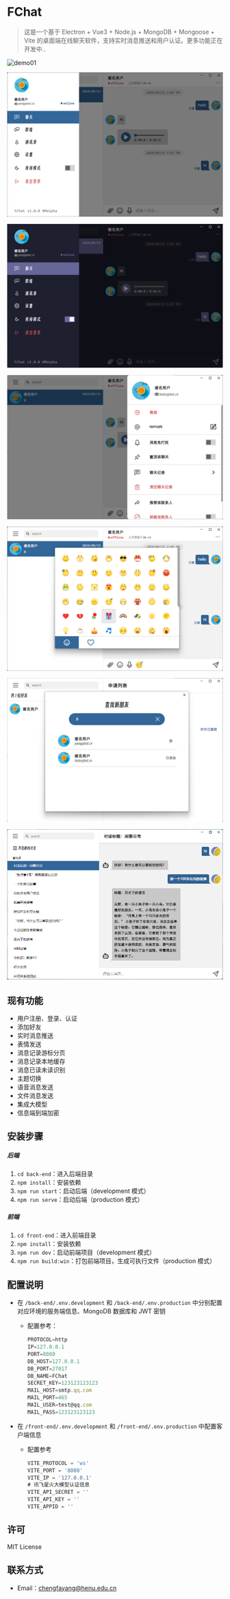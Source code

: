 # FChat

> 这是一个基于 Electron + Vue3 + Node.js + MongoDB + Mongoose + Vite 的桌面端在线聊天软件，支持实时消息推送和用户认证。更多功能正在开发中..

![demo01](./file/img/demo.gif)

![demo01](./file/img/demo01.png)

![demo01](./file/img/demo02.png)

![demo01](./file/img/demo03.png)

![demo05](./file/img/demo05.png)

![demo01](./file/img/demo04.png)

![demo00](./file/img/image-20250109162430188.png)

## 现有功能

- 用户注册、登录、认证
- 添加好友
- 实时消息推送
- 表情发送
- 消息记录游标分页
- 消息记录本地缓存
- 消息已读未读识别
- 主题切换
- 语音消息发送
- 文件消息发送
- 集成大模型
- 信息端到端加密

## 安装步骤

##### 后端

1. `cd back-end`：进入后端目录
2. `npm install`：安装依赖
3. `npm run start`：启动后端（development 模式）
4. `npm run serve`：启动后端（production 模式）

##### 前端

1. `cd front-end`：进入前端目录
2. `npm install`：安装依赖
3. `npm run dev`：启动前端项目（development 模式）
4. `npm run build:win`：打包前端项目，生成可执行文件（production 模式）

## 配置说明

- 在 `/back-end/.env.development` 和 `/back-end/.env.production` 中分别配置对应环境的服务端信息、MongoDB 数据库和 JWT 密钥

  - 配置参考：

    ```js
    PROTOCOL=http
    IP=127.0.0.1
    PORT=8080
    DB_HOST=127.0.0.1
    DB_PORT=27017
    DB_NAME=FChat
    SECRET_KEY=123123123123
    MAIL_HOST=smtp.qq.com
    MAIL_PORT=465
    MAIL_USER=test@qq.com
    MAIL_PASS=123123123123
    ```

- 在 `/front-end/.env.development` 和 `/front-end/.env.production` 中配置客户端信息

  - 配置参考

    ```js
    VITE_PROTOCOL = 'ws'
    VITE_PORT = '8080'
    VITE_IP = '127.0.0.1'
    # 讯飞星火大模型认证信息
    VITE_API_SECRET = ''
    VITE_API_KEY = ''
    VITE_APPID = ''
    ```

## 许可

MIT License

## 联系方式

- Email：chengfayang@henu.edu.cn
